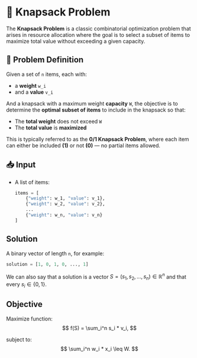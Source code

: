 # 🧮 Knapsack Problem

The **Knapsack Problem** is a classic combinatorial optimization problem that
arises in resource allocation where the goal is to select a subset of items to
maximize total value without exceeding a given capacity.

## 🧾 Problem Definition

Given a set of `n` items, each with:
- a **weight** `w_i`
- and a **value** `v_i`

And a knapsack with a maximum weight **capacity** `W`, the objective is to
determine the **optimal subset of items** to include in the knapsack so that:
- The **total weight** does not exceed `W`
- The **total value** is **maximized**

This is typically referred to as the **0/1 Knapsack Problem**, where each item
can either be included **(1)** or not **(0)** — no partial items allowed.

## 📥 Input

- A list of items:  
  ```python
  items = [
      {"weight": w_1, "value": v_1},
      {"weight": w_2, "value": v_2},
      ...
      {"weight": w_n, "value": v_n}
  ]

## Solution
A binary vector of length `n`, for example:
```python
solution = [1, 0, 1, 0, ..., 1]
```
We can also say that a solution is a vector
$S = (s_1, s_2, \ldots, s_n) \in \mathbb{R}^n$ and that every
$s_i \in \{0, 1\}$.

## Objective
Maximize function:
$$
f(S) = \sum_i^n s_i * v_i,
$$

subject to:
$$
\sum_i^n w_i * x_i \leq W.
$$

